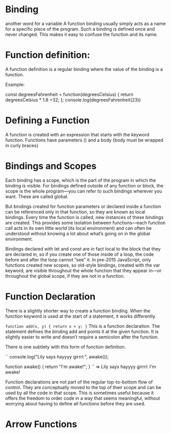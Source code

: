  # Binding
another word for a variable
A function binding usually simply acts as a name for a specific piece of the program. Such a binding is defined once and never changed. This makes it easy to confuse the function and its name.

# Function definition: 
A function definition is a regular binding where the value of the binding is a function.

Example: 

const degreesFahrenheit = function(degreesCelsius) {
    return degreesCelsius * 1.8 +32;
};
console.log(degreesFahrenheit(23))

# Defining a Function
A function is created with an expression that starts with the keyword function.
Functions have parameters () and a body {body must be wrapped in curly braces}

# Bindings and Scopes

Each binding has a scope, which is the part of the program in which the binding is visible. For bindings defined outside of any function or block, the scope is the whole program—you can refer to such bindings wherever you want. These are called global.

But bindings created for function parameters or declared inside a function can be referenced only in that function, so they are known as local bindings. Every time the function is called, new instances of these bindings are created. This provides some isolation between functions—each function call acts in its own little world (its local environment) and can often be understood without knowing a lot about what’s going on in the global environment.

Bindings declared with let and const are in fact local to the block that they are declared in, so if you create one of those inside of a loop, the code before and after the loop cannot “see” it. In pre-2015 JavaScript, only functions created new scopes, so old-style bindings, created with the var keyword, are visible throughout the whole function that they appear in—or throughout the global scope, if they are not in a function.

# Function Declaration
There is a slightly shorter way to create a function binding. When the function keyword is used at the start of a statement, it works differently.

`` function add(x, y) {
    return x + y;
}
``
This is a function declaration. The statement defines the binding add and points it at the given function. It is slightly easier to write and doesn’t require a semicolon after the function.

There is one subtlety with this form of function definition.

``
console.log("Lily says hayyyy girrrl:", awake());

function awake() {
  return "I'm awake!";
}
``
=> Lily says hayyyy girrrl: I'm awake!

Function declarations are not part of the regular top-to-bottom flow of control. They are conceptually moved to the top of their scope and can be used by all the code in that scope. This is sometimes useful because it offers the freedom to order code in a way that seems meaningful, without worrying about having to define all functions before they are used.

# Arrow Functions
